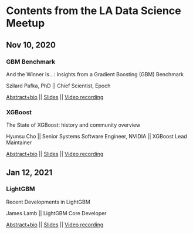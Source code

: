# Contents from the LA Data Science Meetup



## Nov 10, 2020

### GBM Benchmark

And the Winner Is...: Insights from a Gradient Boosting (GBM) Benchmark

Szilard Pafka, PhD || Chief Scientist, Epoch

[Abstract+bio](2020-11-10a--GBM_benchmark/abstract_bio.md) ||
[Slides](http://docs.google.com/presentation/d/1hRJveGyFArYzfpPSD9XeOi6oCHRjrj12yx4MDIrtPZg/edit) ||
[Video recording](https://www.youtube.com/watch?v=ecUUUdisKAc)

### XGBoost

The State of XGBoost: history and community overview

Hyunsu Cho ||
Senior Systems Software Engineer, NVIDIA || XGBoost Lead Maintainer

[Abstract+bio](2020-11-10b--XGBoost/abstract_bio.md) ||
[Slides](https://drive.google.com/file/d/1YD8s6x0ZR3ON99UbiZpPM5OPjtQqVyH3/view?usp=sharing) ||
[Video recording](https://www.youtube.com/watch?v=yJJlhdns54A)



## Jan 12, 2021

### LightGBM

Recent Developments in LightGBM

James Lamb || LightGBM Core Developer

[Abstract+bio](2021-01-12--LightGBM/abstract_bio.md) ||
[Slides](https://github.com/jameslamb/talks/tree/main/recent-developments-in-lightgbm) ||
[Video recording](https://www.youtube.com/watch?v=5nKSMXBFhes&list=PLVwJeG_Q73i7UpMciUK7ckTD8zQc7oT0W)


